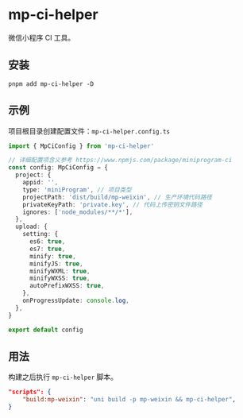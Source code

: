 # mp-ci-helper

微信小程序 CI 工具。

## 安装

`pnpm add mp-ci-helper -D`

## 示例

项目根目录创建配置文件：`mp-ci-helper.config.ts`

```ts
import { MpCiConfig } from 'mp-ci-helper'

// 详细配置项含义参考 https://www.npmjs.com/package/miniprogram-ci
const config: MpCiConfig = {
  project: {
    appid: '',
    type: 'miniProgram', // 项目类型
    projectPath: 'dist/build/mp-weixin', // 生产环境代码路径
    privateKeyPath: 'private.key', // 代码上传密钥文件路径
    ignores: ['node_modules/**/*'],
  },
  upload: {
    setting: {
      es6: true,
      es7: true,
      minify: true,
      minifyJS: true,
      minifyWXML: true,
      minifyWXSS: true,
      autoPrefixWXSS: true,
    },
    onProgressUpdate: console.log,
  },
}

export default config
```

## 用法

构建之后执行 `mp-ci-helper` 脚本。

```json
"scripts": {
    "build:mp-weixin": "uni build -p mp-weixin && mp-ci-helper",
}
```
